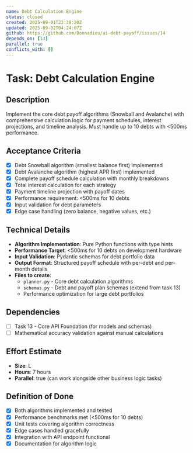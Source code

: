 ```yaml
---
name: Debt Calculation Engine
status: closed
created: 2025-09-01T23:38:20Z
updated: 2025-09-02T04:24:07Z
github: https://github.com/Donnadieu/ai-debt-payoff/issues/14
depends_on: [13]
parallel: true
conflicts_with: []
---
```


# Task: Debt Calculation Engine

## Description

Implement the core debt payoff algorithms (Snowball and Avalanche) with comprehensive calculation logic for payment schedules, interest projections, and timeline analysis. Must handle up to 10 debts with <500ms performance.

## Acceptance Criteria

- [x] Debt Snowball algorithm (smallest balance first) implemented
- [x] Debt Avalanche algorithm (highest APR first) implemented
- [x] Complete payoff schedule calculation with monthly breakdowns
- [x] Total interest calculation for each strategy
- [x] Payment timeline projection with payoff dates
- [x] Performance requirement: <500ms for 10 debts
- [x] Input validation for debt parameters
- [x] Edge case handling (zero balance, negative values, etc.)

## Technical Details

- **Algorithm Implementation**: Pure Python functions with type hints
- **Performance Target**: <500ms for 10 debts on development hardware
- **Input Validation**: Pydantic schemas for debt portfolio data
- **Output Format**: Structured payoff schedule with per-debt and per-month details
- **Files to create**:
  - `planner.py` - Core debt calculation algorithms
  - `schemas.py` - Debt and payoff plan schemas (extend from task 13)
  - Performance optimization for large debt portfolios

## Dependencies

- [ ] Task 13 - Core API Foundation (for models and schemas)
- [ ] Mathematical accuracy validation against manual calculations

## Effort Estimate

- **Size**: L
- **Hours**: 7 hours
- **Parallel**: true (can work alongside other business logic tasks)

## Definition of Done

- [x] Both algorithms implemented and tested
- [x] Performance benchmarks met (<500ms for 10 debts)
- [x] Unit tests covering algorithm correctness
- [x] Edge cases handled gracefully
- [x] Integration with API endpoint functional
- [x] Documentation for algorithm logic
